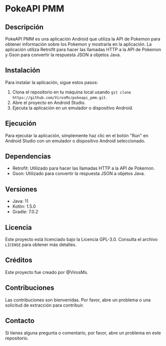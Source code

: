 # PokeAPI PMM

## Descripción

PokeAPI PMM es una aplicación Android que utiliza la API de Pokemon para obtener información sobre los Pokemon y mostrarla en la aplicación. La aplicación utiliza Retrofit para hacer las llamadas HTTP a la API de Pokemon y Gson para convertir la respuesta JSON a objetos Java.

## Instalación

Para instalar la aplicación, sigue estos pasos:

1. Clona el repositorio en tu máquina local usando `git clone https://github.com/VirosMs/pokeapi_pmm.git`.
2. Abre el proyecto en Android Studio.
3. Ejecuta la aplicación en un emulador o dispositivo Android.

## Ejecución

Para ejecutar la aplicación, simplemente haz clic en el botón "Run" en Android Studio con un emulador o dispositivo Android seleccionado.

## Dependencias

- Retrofit: Utilizado para hacer las llamadas HTTP a la API de Pokemon.
- Gson: Utilizado para convertir la respuesta JSON a objetos Java.

## Versiones

- Java: 11
- Kotlin: 1.5.0
- Gradle: 7.0.2

## Licencia

Este proyecto está licenciado bajo la Licencia GPL-3.0. Consulta el archivo `LICENSE` para obtener más detalles.

## Créditos

Este proyecto fue creado por @VirosMs.

## Contribuciones

Las contribuciones son bienvenidas. Por favor, abre un problema o una solicitud de extracción para contribuir.

## Contacto

Si tienes alguna pregunta o comentario, por favor, abre un problema en este repositorio.

